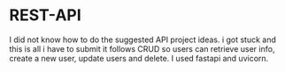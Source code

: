 # REST-API
I did not know how to do the suggested API project ideas.
i got stuck and this is all i have to submit it follows CRUD so users can retrieve user info, create a new user, update users and delete. I used fastapi and uvicorn.